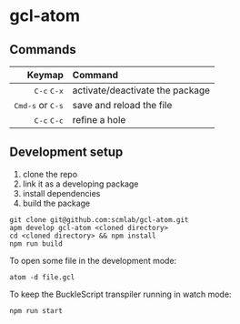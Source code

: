 # gcl-atom

## Commands

| Keymap                             | Command                                 |
|-----------------------------------:|:----------------------------------------|
| <kbd>C-c</kbd> <kbd>C-x</kbd>      | activate/deactivate the package         |
| <kbd>Cmd-s</kbd> or <kbd>C-s</kbd> | save and reload the file                |
| <kbd>C-c</kbd> <kbd>C-c</kbd>      | refine a hole                           |

## Development setup

1. clone the repo
2. link it as a developing package
3. install dependencies
4. build the package

```
git clone git@github.com:scmlab/gcl-atom.git
apm develop gcl-atom <cloned directory>
cd <cloned directory> && npm install
npm run build
```

To open some file in the development mode:

```
atom -d file.gcl
```

To keep the BuckleScript transpiler running in watch mode:

```
npm run start
```
